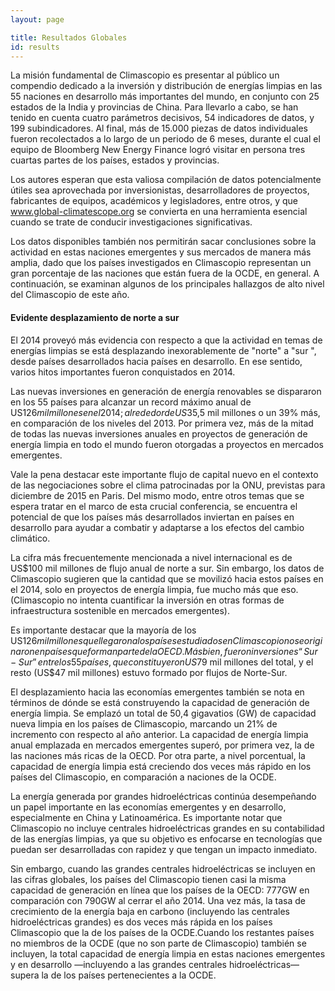 ```yaml
---
layout: page

title: Resultados Globales
id: results
---
```


La misión fundamental de Climascopio es presentar al público un compendio dedicado a la inversión y distribución de energías limpias en las 55 naciones en desarrollo más importantes del mundo, en conjunto con 25 estados de la India y provincias de China. Para llevarlo a cabo, se han tenido en cuenta cuatro parámetros decisivos, 54 indicadores de datos, y 199 subindicadores. Al final, más de 15.000 piezas de datos individuales fueron recolectados a lo largo de un periodo de 6 meses, durante el cual el equipo de Bloomberg New Energy Finance logró visitar en persona tres cuartas partes de los países, estados y provincias.

Los autores esperan que esta valiosa compilación de datos potencialmente útiles sea aprovechada por inversionistas, desarrolladores de proyectos, fabricantes de equipos, académicos y legisladores, entre otros, y que www.global-climatescope.org se convierta en una herramienta esencial cuando se trate de conducir investigaciones significativas. 

Los datos disponibles también nos permitirán sacar conclusiones sobre la actividad en estas naciones emergentes y sus mercados de manera más amplia, dado que los países investigados en Climascopio representan un gran porcentaje de las  naciones que están fuera de la OCDE, en general. A continuación, se examinan algunos de los principales hallazgos de alto nivel  del Climascopio de este año. 

#### Evidente desplazamiento de norte a sur

El 2014 proveyó más evidencia con respecto a que la actividad en temas de energías limpias se está desplazando inexorablemente de "norte" a "sur ", desde países desarrollados hacia países en desarrollo. En ese sentido, varios hitos importantes fueron conquistados en 2014.

Las nuevas inversiones en generación de energía renovables se dispararon en los 55 países para alcanzar un record máximo anual de US$126 mil millones en el 2014; alrededor de US$35,5 mil millones o un 39%  más, en comparación de los niveles del 2013. Por primera vez, más de la mitad de todas las nuevas inversiones anuales en proyectos de generación de energía limpia en todo el mundo fueron otorgadas a proyectos en mercados emergentes. 

Vale la pena destacar este importante flujo de capital nuevo en el contexto de las negociaciones sobre el clima patrocinadas por la ONU, previstas para diciembre de 2015 en Paris. Del mismo modo, entre otros temas que se espera tratar en el marco de esta crucial conferencia, se encuentra el potencial de que los países más desarrollados inviertan en países en desarrollo para ayudar a combatir y adaptarse a los efectos del cambio climático. 

La cifra más frecuentemente mencionada a nivel internacional es de US$100 mil millones de flujo anual de norte a sur. Sin embargo, los datos de Climascopio sugieren que la cantidad que se movilizó hacia estos países en el 2014, solo en proyectos de energía limpia, fue mucho más que eso. (Climascopio no intenta cuantificar la inversión en otras formas de infraestructura sostenible en mercados emergentes).

Es importante destacar que la mayoría de los US$126 mil millones que llegaron a los países estudiados en Climascopio no se originaron en países que forman parte de la OECD. Más bien, fueron inversiones “Sur-Sur” entre los 55 países, que constituyeron US$79 mil millones del total, y el resto (US$47 mil millones) estuvo formado por flujos de Norte-Sur. 

El desplazamiento hacia las economías emergentes también se nota en términos de dónde se está construyendo la capacidad de generación de energía limpia. Se emplazó un total de 50,4 gigavatios (GW) de capacidad nueva limpia en los países de Climascopio, marcando un 21% de incremento con respecto al año anterior. La capacidad de energía limpia anual emplazada en mercados emergentes superó, por primera vez, la de las naciones más ricas de la OECD. Por otra parte, a nivel porcentual, la capacidad de energía limpia está creciendo dos veces más rápido en los países del Climascopio, en comparación a naciones de la OCDE. 

La energía generada por grandes hidroeléctricas continúa desempeñando un papel importante en las economías emergentes y en desarrollo, especialmente en China y Latinoamérica. Es importante notar que Climascopio no incluye centrales hidroeléctricas grandes en su contabilidad de las energías limpias, ya que su objetivo es enfocarse en tecnologías que puedan ser desarrolladas con rapidez y que tengan un impacto inmediato. 

Sin embargo, cuando las grandes centrales hidroeléctricas se incluyen en las cifras globales, los países del Climascopio tienen casi la misma capacidad de generación en línea que los países de la OECD: 777GW en comparación con 790GW al cerrar el año 2014. Una vez más, la tasa de crecimiento de la energía baja en carbono (incluyendo las centrales hidroeléctricas grandes) es dos veces más rápida en los países Climascopio que la de los países de la OCDE.Cuando los restantes países no miembros de la OCDE (que no son parte de Climascopio) también se incluyen, la total capacidad de energía limpia en estas naciones emergentes y en desarrollo —incluyendo a las grandes centrales hidroeléctricas— supera la de los países pertenecientes a la OCDE.  



